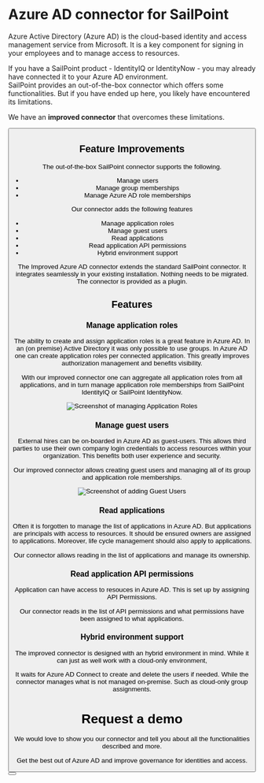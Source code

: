 # Azure AD connector for SailPoint

Azure Active Directory (Azure AD) is the cloud-based identity and access management service from Microsoft. It is a key component for signing in your employees and to manage access to resources.

If you have a SailPoint product - IdentityIQ or IdentityNow - you may already have connected it to your Azure AD environment.  
SailPoint provides an out-of-the-box connector which offers some functionalities. But if you have ended up here, you likely have encountered its limitations.

We have an __improved connector__ that overcomes these limitations.

<Button />

## Feature Improvements

The out-of-the-box SailPoint connector supports the following.

* Manage users
* Manage group memberships
* Manage Azure AD role memberships

Our connector adds the following features

* Manage application roles
* Manage guest users
* Read applications
* Read application API permissions
* Hybrid environment support

The Improved Azure AD connector extends the standard SailPoint connector. It integrates seamlessly in your existing installation. Nothing needs to be migrated. The connector is provided as a plugin.

## Features

### Manage application roles

The ability to create and assign application roles is a great feature in Azure AD. In an (on premise) Active Directory it was only possible to use groups. In Azure AD one can create application roles per connected application. This greatly improves authorization management and benefits visibility.

With our improved connector one can aggregate all application roles from all applications, and in turn manage application role memberships from SailPoint IdentityIQ or SailPoint IdentityNow.

![Screenshot of managing Application Roles](/images/azuread-application-roles.png)
### Manage guest users

External hires can be on-boarded in Azure AD as guest-users. This allows third parties to use their own company login credentials to access resources within your organization. This benefits both user experience and security.

Our improved connector allows creating guest users and managing all of its group and application role memberships.

![Screenshot of adding Guest Users](/images/azuread-guest-users.png)

### Read applications

Often it is forgotten to manage the list of applications in Azure AD. But applications are principals with access to resources. It should be ensured owners are assigned to applications. Moreover, life cycle management should also apply to applications.

Our connector allows reading in the list of applications and manage its ownership.

### Read application API permissions

Application can have access to resouces in Azure AD. This is set up by assigning API Permissions.

Our connector reads in the list of API permissions and what permissions have been assigned to what applications.

### Hybrid environment support

The improved connector is designed with an hybrid environment in mind. While it can just as well work with a cloud-only environment, 

It waits for Azure AD Connect to create and delete the users if needed. While the connector manages what is not managed on-premise. Such as cloud-only group assignments.

# Request a demo

We would love to show you our connector and tell you about all the functionalities described and more.

Get the best out of Azure AD and improve governance for identities and access.

<Button />

